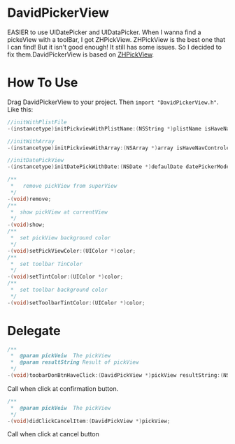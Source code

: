 DavidPickerView
=============================
EASIER to use UIDatePicker and UIDataPicker. When I wanna find a pickeView with a toolBar, I got ZHPickView. ZHPickView is the best one that I can find! But it isn't good enough! It still has some issues. So I decided to fix them.DavidPickerView is based on [ZHPickView](http://code4app.com/ios/ZHPickView/54783f73933bf09c1d8b46ed "悬停显示"). 

How To Use
=========================
Drag DavidPickerView to your project. Then `import "DavidPickerView.h"`.<br>
Like this:<br>
```c
//initWithPlistFile
-(instancetype)initPickviewWithPlistName:(NSString *)plistName isHaveNavControler:(BOOL)isHaveNavControler;

//initWithArray
-(instancetype)initPickviewWithArray:(NSArray *)array isHaveNavControler:(BOOL)isHaveNavControler withTitle:(NSString*)titleStr;

//initDatePickView
-(instancetype)initDatePickWithDate:(NSDate *)defaulDate datePickerMode:(UIDatePickerMode)datePickerMode isHaveNavControler:(BOOL)isHaveNavControler withTitle:(NSString*)titleStr;

/**
 *   remove pickView from superView
 */
-(void)remove;
/**
 *  show pickView at currentView
 */
-(void)show;
/**
 *  set pickView background color
 */
-(void)setPickViewColer:(UIColor *)color;
/**
 *  set toolbar TinColor
 */
-(void)setTintColor:(UIColor *)color;
/**
 *  set toolbar background color
 */
-(void)setToolbarTintColor:(UIColor *)color;
```

Delegate
============
```c
/**
 *  @param pickVeiw  The pickView         
 *  @param resultString Result of pickView
 */
-(void)toobarDonBtnHaveClick:(DavidPickView *)pickView resultString:(NSString *)resultString;
```
Call when click at confirmation button.
```c
/**
 *  @param pickVeiw  The pickView         
 */
-(void)didClickCancelItem:(DavidPickView *)pickView;
```
Call when click at cancel button
